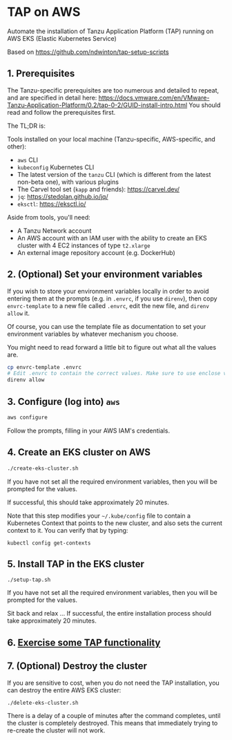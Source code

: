 # TAP on AWS

Automate the installation of Tanzu Application Platform (TAP) running on AWS EKS (Elastic Kubernetes Service)

Based on <https://github.com/ndwinton/tap-setup-scripts>

## 1. Prerequisites

The Tanzu-specific prerequisites are too numerous and detailed to repeat, and are specified in detail here:
<https://docs.vmware.com/en/VMware-Tanzu-Application-Platform/0.2/tap-0-2/GUID-install-intro.html>
You should read and follow the prerequisites first.

The TL;DR is:

Tools installed on your local machine (Tanzu-specific, AWS-specific, and other):
- `aws` CLI
- `kubeconfig` Kubernetes CLI
- The latest version of the `tanzu` CLI (which is different from the latest non-beta one), with various plugins
- The Carvel tool set (`kapp` and friends): <https://carvel.dev/>
- `jq`: <https://stedolan.github.io/jq/>
- `eksctl`: <https://eksctl.io/>

Aside from tools, you'll need:
- A Tanzu Network account
- An AWS account with an IAM user with the ability to create an EKS cluster with 4 EC2 instances of type `t2.xlarge`
- An external image repository account (e.g. DockerHub)
 
## 2. (Optional) Set your environment variables

If you wish to store your environment variables locally in order to avoid entering them at the prompts
(e.g. in `.envrc`, if you use `direnv`), then copy `envrc-template` to a new file called `.envrc`,
edit the new file, and `direnv allow` it.

Of course, you can use the template file as documentation to set your environment variables by whatever
mechanism you choose.

You might need to read forward a little bit to figure out what all the values are.

```bash
cp envrc-template .envrc
# Edit .envrc to contain the correct values. Make sure to use enclose values with shell special characters, like `!`, with single quotes
direnv allow
```

## 3. Configure (log into) `aws`

```bash
aws configure
```
Follow the prompts, filling in your AWS IAM's credentials.

## 4. Create an EKS cluster on AWS

```bash
./create-eks-cluster.sh
```
If you have not set all the required environment variables, then you will be prompted for the values.

If successful, this should take approximately 20 minutes.

Note that this step modifies your `~/.kube/config` file to contain a Kubernetes Context that points to the new cluster,
and also sets the current context to it.  You can verify that by typing:

```
kubectl config get-contexts
```

## 5. Install TAP in the EKS cluster

```
./setup-tap.sh
```
If you have not set all the required environment variables, then you will be prompted for the values.

Sit back and relax ... If successful, the entire installation process should take approximately 20 minutes.


## 6. [Exercise some TAP functionality](./doc/USING_TAP.md)

## 7. (Optional) Destroy the cluster

If you are sensitive to cost, when you do not need the TAP installation, you can destroy the entire AWS EKS cluster:

```
./delete-eks-cluster.sh
```
There is a delay of a couple of minutes after the command completes, until the cluster is completely destroyed.
This means that immediately trying to re-create the cluster will not work.

